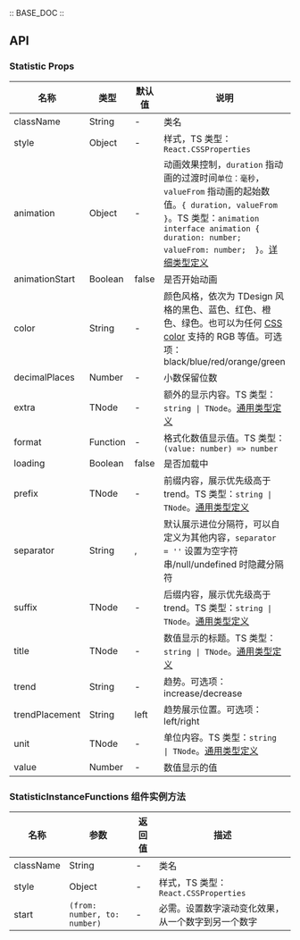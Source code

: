 :: BASE_DOC ::

## API
### Statistic Props

名称 | 类型 | 默认值 | 说明 | 必传
-- | -- | -- | -- | --
className | String | - | 类名 | N
style | Object | - | 样式，TS 类型：`React.CSSProperties` | N
animation | Object | - | 动画效果控制，`duration` 指动画的过渡时间`单位：毫秒`，`valueFrom` 指动画的起始数值。`{ duration, valueFrom }`。TS 类型：`animation` `interface animation { duration: number; valueFrom: number;  }`。[详细类型定义](https://github.com/Tencent/tdesign-react/blob/develop/src/statistic/type.ts) | N
animationStart | Boolean | false | 是否开始动画 | N
color | String | - | 颜色风格，依次为 TDesign 风格的黑色、蓝色、红色、橙色、绿色。也可以为任何 [CSS color](https://developer.mozilla.org/en-US/docs/Web/CSS/color_value) 支持的 RGB 等值。可选项：black/blue/red/orange/green | N
decimalPlaces | Number | - | 小数保留位数 | N
extra | TNode | - | 额外的显示内容。TS 类型：`string \| TNode`。[通用类型定义](https://github.com/Tencent/tdesign-react/blob/develop/src/common.ts) | N
format | Function | - | 格式化数值显示值。TS 类型：`(value: number) => number` | N
loading | Boolean | false | 是否加载中 | N
prefix | TNode | - | 前缀内容，展示优先级高于 trend。TS 类型：`string \| TNode`。[通用类型定义](https://github.com/Tencent/tdesign-react/blob/develop/src/common.ts) | N
separator | String | , | 默认展示进位分隔符，可以自定义为其他内容，`separator = ''` 设置为空字符串/null/undefined 时隐藏分隔符 | N
suffix | TNode | - | 后缀内容，展示优先级高于 trend。TS 类型：`string \| TNode`。[通用类型定义](https://github.com/Tencent/tdesign-react/blob/develop/src/common.ts) | N
title | TNode | - | 数值显示的标题。TS 类型：`string \| TNode`。[通用类型定义](https://github.com/Tencent/tdesign-react/blob/develop/src/common.ts) | N
trend | String | - | 趋势。可选项：increase/decrease | N
trendPlacement | String | left | 趋势展示位置。可选项：left/right | N
unit | TNode | - | 单位内容。TS 类型：`string \| TNode`。[通用类型定义](https://github.com/Tencent/tdesign-react/blob/develop/src/common.ts) | N
value | Number | - | 数值显示的值 | N

### StatisticInstanceFunctions 组件实例方法

名称 | 参数 | 返回值 | 描述
-- | -- | -- | --
className | String | - | 类名 | N
style | Object | - | 样式，TS 类型：`React.CSSProperties` | N
start | `(from: number, to: number)` | \- | 必需。设置数字滚动变化效果，从一个数字到另一个数字
